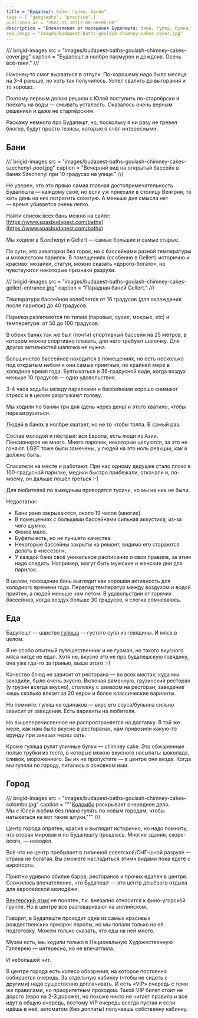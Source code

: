```yaml
---
title = "Будапешт: бани, гуляш, булки"
tags = [ "geography", "practice",]
published_at = "2022-11-30T12:00:00+00:00"
description = "Впечатления от посещения Будапешта: бани, гуляш, булки."
seo_image = "images/budapest-baths-goulash-chimney-cakes-cover.jpg"
---
```


/// brigid-images
src = "images/budapest-baths-goulash-chimney-cakes-cover.jpg"
caption = "Будапешт в ноябре пасмурен и дождлив. Осень всё-таки."
///

Наконец-то смог вырваться в отпуск. По-хорошему надо было месяца на 3-4 раньше, но хоть так получилось. Успел свалить до выгорания и то хорошо.

Поэтому первым делом решили с Юлей поступить по-старпёрски и поехать на воды — смывать усталость. Оказалось очень верным решениеи и даже не старпёрским.

Раскажу немного про Будапешт, но, поскольку я ни разу не тревел блогер, будут просто тезисы, которые я счёл интересными.

<!-- more -->

## Бани

/// brigid-images
src = "images/budapest-baths-goulash-chimney-cakes-szechenyi-pool.jpg"
caption = "Вечерний вид на открытый бассейн в банях Szechenyi при 10 градусах на улице."
///

Не уверен, что это прямо самая главная достопримечательность Будапешта — каждому своё, но если уж приехали в столицу Венгрии, то хоть день на них потратить советую. А меньше дня смысла нет — время убивается очень легко.

Найти список всех бань можно на сайте: [https://www.spasbudapest.com/baths](https://www.spasbudapest.com/baths)

Мы ходили в Szechenyi и Gellert — самые большие и самые старые.

По сути, это аквапарки без горок, но с бассейнами разной температуры и множеством парилок. В помещениях (особенно в Gellert) исторично и красиво: мозайки, статуи, можно сказать «дорого-богато», но чувствуются некоторые признаки разрухи.

/// brigid-images
src = "images/budapest-baths-goulash-chimney-cakes-gellert-entrance.jpg"
caption = "Парадная баней Gellert."
///

Температура бассейнов колеблется от 16 градусов (для охлаждения после парилок) до 40 градусов.

Парилки различаются по типам (паровые, сухие, мокрые, etc) и темперетуре: от 50 до 100 градусов.

В обеих банях так же был (почти) спортивный бассейн на 25 метров, в котором можно спортивно плавать, для него требуют шапочку. Для других активностей шапочка не нужна.

Большинство бассейнов находится в помещениях, но есть несколько под открытым небом и они самые приятные, по крайней мере в холодное время года. Бултыхаться в 36-градусной воде, когда воздух меньше 10 градусов — одно удовольствие.

3-4 часа ходьбы между парилками и бассейнами хорошо снимают стресс и в целом разргужают голову.

Мы ходили по баням три дня (день через день) и этого хватило, чтобы перезагрузиться.

Людей в банях в ноябре хватает, но не то чтобы толпа. В самый раз.

Состав молодой и пёстрый: вся Европа, есть люди из Азии. Пенсионеров не много. Много парочек, некоторые целуются, за это не гоняют. LGBT тоже были замечены, у людей на это ноль реакции, как и должно быть.

Спасатели на месте и работают. При нас одному дедушке стало плохо в 100-градусной парилке, медики быстро прибежали, откачали и, по-моему, он дальше пошёл греться :-)

Для любителей по выходным проводятся тусичи, но мы на них не были.

Недостатки:

- Бани рано закрываются, около 19 часов (многие).
- В помещениях с большими бассейнами сильная аккустика, из-за чего шумно.
- Фенов мало.
- Буфеты есть, но не лучшего качества.
- Некоторые бассейны закрыты на ремонт, видимо его стараются делать в «несезон».
- У каждой бани своё уникальное расписание и свои правила, за этим надо следить. Например, могут быть мужские и женские дни для парилок.

В целом, посещение бань выглядит как хорошая активность для холодного времени года. Перепад температур между воздухом и водой приятен, а людей меньше чем летом. В удовольствии от горячих бассейнов, когда воздух больше 30 градусов, я слегка сомневаюсь.

## Еда

Бадупешт — царство [гуляша](https://ru.wikipedia.org/wiki/%D0%93%D1%83%D0%BB%D1%8F%D1%88) — густого супа из говядины. И мяса в целом.

Я не особо опытный путешественник и не гурман, но такого вкусного мяса нигде не едал. Хотя не, вкусно это не про будапешскую говядину, она уже где-то за гранью, выше этого :-)

Качество блюд не зависит от ресторана — во всех местах, куда мы заходили, было очень вкусно. Включая раменную, грузинский ресторан (у грузин всегда вкусно), столовку с замахом на ресторан, заведение «ешь сколько влезет за 20 евро» и более классические варианты.

Но помните: гуляш не одинаков — вкус его соуса/бульона сильно зависит от заведения. Есть варианты на любителя.

Но вышеперечисленное не распространяется на доставку. В той же мере, как нам было вкусно в ресторанах, нам привозили какую-то ерунду при заказах через сеть.

Кроме гуляша рулят уличные булки — chimney cake. Это обжаренные полые трубки из теста, в которые можно вкусного насыпать: шоколада, сливок, мороженного. Вы их не пропустите — в центре они везде. Когда мы гуляли по городу, питались в основном ими.

## Город

/// brigid-images
src = "images/budapest-baths-goulash-chimney-cakes-colombo.jpg"
caption = """[Коломбо](https://ru.wikipedia.org/wiki/%D0%9A%D0%BE%D0%BB%D0%BE%D0%BC%D0%B1%D0%BE_(%D1%82%D0%B5%D0%BB%D0%B5%D1%81%D0%B5%D1%80%D0%B8%D0%B0%D0%BB)) раскрывает очередное дело. <br/>
Мы с Юлей любим без плана гулять по новым городам, чтобы натыкаться на вот такие штуки."""
///

Центр города опрятен, красив и выглядит исторично, но надо помнить, что вторая мировая и по Будапешту прошлась. Многие здания, скоре-всего, — новодел.

Всё что не центр пребывает в типичной советской/СНГ-шной разрухе — страна не богатая. Вы сможете насладиться этими видами пока едете с аэропорта.

Приятно удивило обилие баров, ресторанов и прочих едален в центре. Сложилось впечателение, что Будапешт — это центр дешёвого отдыха для европейской молодёжи.

[Венгерский язык](https://ru.wikipedia.org/wiki/%D0%92%D0%B5%D0%BD%D0%B3%D0%B5%D1%80%D1%81%D0%BA%D0%B8%D0%B9_%D1%8F%D0%B7%D1%8B%D0%BA) не понятен, т.к. внезапно относится к фино-угорской группе. Но в центре все разговаривают на английском.

Говорят, в Будапеште проходит одна из самых красивых рождественских ярмарок европы, но мы попали только на её подготовку. Можем только сказать, что еды на ней много.

Музеи есть, мы ходили только в Национальную Художественную Галлерею — интересно, но не впечатлила.

И небольшой чит.

В центре города есть колесо обозрения, на которое постоянно собирается очередь. За отдельную кабинку (чтобы не сидеть с другими) надо существенно доплачивать. И есть «VIP» очередь с теми же правилами, но приоритетным проходом. Такой VIP билет стоит не дорого (евро на 2-3 дороже), но похоже никто не читает правила и все идут в общую очередь, поэтому VIP очередь всегда пустая и если идёшь в неё, автоматом (без доплаты) получаешь собственну кабинку.
